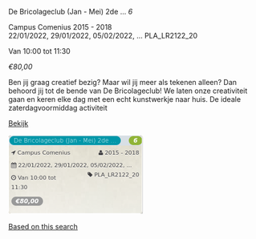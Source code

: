 De Bricolageclub (Jan - Mei) 2de ... *6*

Campus Comenius 2015 - 2018  
22/01/2022, 29/01/2022, 05/02/2022, ... PLA\_LR2122\_20  

Van 10:00 tot 11:30

*€80,00*

  

Ben jij graag creatief bezig? Maar wil jij meer als tekenen alleen? Dan behoord jij tot de bende van De Bricolageclub! We laten onze creativiteit gaan en keren elke dag met een echt kunstwerkje naar huis. De ideale zaterdagvoormiddag activiteit

[Bekijk](https://tickets.vgc.be/activity/subscribe/PLA_LR2122_20)

![](68217.png)

[Based on this search](https://tickets.vgc.be/activity/index?&vrijeplaatsen=1&Age%5B%5D=3%2C5&entity=286)